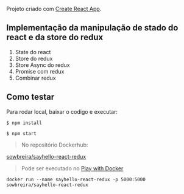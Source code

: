 Projeto criado com [Create React App](https://github.com/facebook/create-react-app).


## Implementação da manipulação de stado do react e da store do redux

1. State do react
2. Store do redux
3. Store Async do redux
4. Promise com redux
5. Combinar redux


## Como testar

Para rodar local, baixar o codigo e executar:

```$ npm install ```

```$ npm start```


>No repositório Dockerhub:

[sowbreira/sayhello-react-redux](https://cloud.docker.com/u/sowbreira/repository/docker/sowbreira/sayhello-react-redux)

>Pode ser executado no [Play with Docker](https://labs.play-with-docker.com/)


```
docker run --name sayhello-react-redux -p 5000:5000  sowbreira/sayhello-react-redux
```
